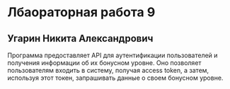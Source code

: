 # Лбаораторная работа 9
## Угарин Никита Александрович

Программа предоставляет API для аутентификации пользователей и получения информации об их бонусном уровне. 
Оно позволяет пользователям входить в систему, получая access token,
а затем, используя этот токен, запрашивать данные о своем бонусном уровне.
